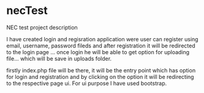 # necTest
NEC test project description

I have created login and regisration application were user can register using email, username, password fileds and after registration it will be redirected to the login page ... once login he will be able to get option for uploading file... which will be save in uploads folder.

firstly index.php file will be there, it will be the entry point which has option for login and registration and by clicking on the option it will be redirecting to the respective page ui.
For ui purpose I have used bootstrap.


